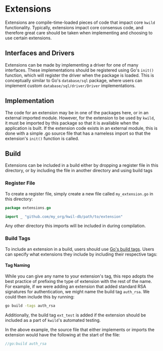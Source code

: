 # Extensions

Extensions are compile-time-loaded pieces of code that impact core `kwild` functionality. Typically, extensions impact core consensus code, and therefore great care should be taken when implementing and choosing to use certain extensions.

## Interfaces and Drivers

Extensions can be made by implementing a driver for one of many interfaces. These implementations should be registered using Go's `init()` function, which will register the driver when the package is loaded.  This is conceptually similar to Go's `database/sql` package, where users can implement custom `database/sql/driver/Driver` implementations.

## Implementation

The code for an extension may be in one of the packages here, or in an external imported module. However, for the extension to be used by `kwild`, it must be imported by this package so that it is available when the application is built. If the extension code exists in an external module, this is done with a simple .go source file that has a nameless import so that the extension's `init()` function is called.

## Build

Extensions can be included in a build either by dropping a register file in this directory, or by including the file in another directory and using build tags

### Register File

To create a register file, simply create a new file called `my_extension.go` in this directory:

```go
package extensions.go

import _ "github.com/my_org/kwil-db/path/to/extension"
```

Any other directory this imports will be included in during compilation.

### Build Tags

To include an extension in a build, users should use [Go's build tags](https://pkg.go.dev/cmd/go#hdr-Build_constraints). Users can specify what extensions they include by including their respective tags:

#### Tag Naming

While you can give any name to your extension's tag, this repo adopts the best practice of prefixing the type of extension with the rest of the name. For example, if we were adding an extension that added standard RSA signatures for authentication, we might name the build tag `auth_rsa`.  We could then include this by running:

```bash
go build -tags auth_rsa
```

Additionally, the build tag `ext_test` is added if the extension should be included as a part of `kwild`'s automated testing.

In the above example, the source file that either implements or imports the extension would have the following at the start of the file:

```go
//go:build auth_rsa
```
